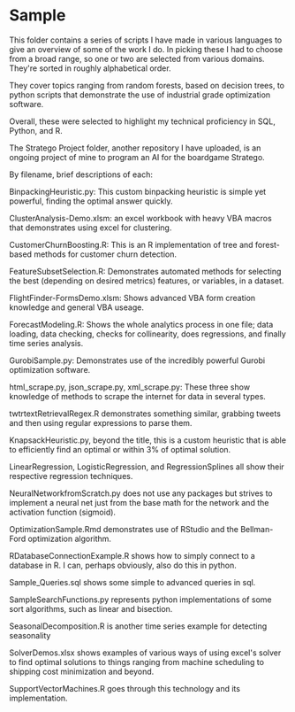 # Sample
This folder contains a series of scripts I have made in various languages to give an overview of some of the work I do.
In picking these I had to choose from a broad range, so one or two are selected from various domains.
They're sorted in roughly alphabetical order.

They cover topics ranging from random forests, based on decision trees, to python scripts that demonstrate the use of industrial grade optimization software.

Overall, these were selected to highlight my technical proficiency in SQL, Python, and R.

The Stratego Project folder, another repository I have uploaded, is an ongoing project of mine to program an AI for the boardgame Stratego. 

By filename, brief descriptions of each:

BinpackingHeuristic.py: This custom binpacking heuristic is simple yet powerful, finding the optimal answer quickly.

ClusterAnalysis-Demo.xlsm: an excel workbook with heavy VBA macros that demonstrates using excel for clustering.

CustomerChurnBoosting.R: This is an R implementation of tree and forest-based methods for customer churn detection.

FeatureSubsetSelection.R: Demonstrates automated methods for selecting the best (depending on desired metrics) features, or variables, in a dataset.

FlightFinder-FormsDemo.xlsm: Shows advanced VBA form creation knowledge and general VBA useage.

ForecastModeling.R: Shows the whole analytics process in one file; data loading, data checking, checks for collinearity, does regressions, and finally time series analysis.

GurobiSample.py: Demonstrates use of the incredibly powerful Gurobi optimization software.

html_scrape.py, json_scrape.py, xml_scrape.py: These three show knowledge of methods to scrape the internet for data in several types.

twtrtextRetrievalRegex.R demonstrates something similar, grabbing tweets and then using regular expressions to parse them.

KnapsackHeuristic.py, beyond the title, this is a custom heuristic that is able to efficiently find an optimal or within 3% of optimal solution.

LinearRegression, LogisticRegression, and RegressionSplines all show their respective regression techniques.

NeuralNetworkfromScratch.py does not use any packages but strives to implement a neural net just from the base math for the network and the activation function (sigmoid). 

OptimizationSample.Rmd demonstrates use of RStudio and the Bellman-Ford optimization algorithm.

RDatabaseConnectionExample.R shows how to simply connect to a database in R. I can, perhaps obviously, also do this in python. 

Sample_Queries.sql shows some simple to advanced queries in sql.

SampleSearchFunctions.py represents python implementations of some sort algorithms, such as linear and bisection.

SeasonalDecomposition.R is another time series example for detecting seasonality

SolverDemos.xlsx shows examples of various ways of using excel's solver to find optimal solutions to things ranging from machine scheduling to shipping cost minimization and beyond.

SupportVectorMachines.R goes through this technology and its implementation. 





